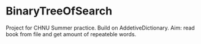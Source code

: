 # BinaryTreeOfSearch

Project for CHNU Summer practice. Build on AddetiveDictionary. 
Aim: read book from file and get amount of repeateble words.
